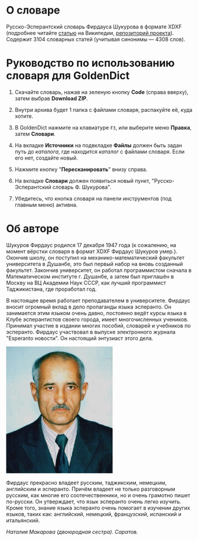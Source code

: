 # О словаре

Русско-Эсперантский словарь Фирдауса Шукурова в формате XDXF (подробнее читайте [статью](https://ru.wikipedia.org/wiki/XDXF) на Википедии, [репозиторий проекта](https://github.com/soshial/xdxf_makedict)). Содержит 3104 словарных статей (учитывая синонимы — 4308 слов).

# Руководство по использованию словаря для GoldenDict

1. Скачайте словарь, нажав на зеленую кнопку **Code** (справа вверху), затем выбрав **Download ZIP**.

2. Внутри архива будет 1 папка с файлами словаря, распакуйте её, куда хотите.

3. В GoldenDict нажмите на клавиатуре `F3`, или выберите меню **Правка**, затем **Словари**.

4. На вкладке **Источники** на подвкладке **Файлы** должен быть задан путь до *каталога*, где находится *каталог* с файлами словаря. Если его нет, создайте новый.

5. Нажмите кнопку "**Пересканировать**" внизу справа.

6. На вкладке **Словари** должен появиться новый пункт, "Русско-Эсперантский словарь Ф. Шукурова".

7. Убедитесь, что кнопка словаря на панели инструментов (под главным меню) активна.

# Об авторе

Шукуров Фирдаус родился 17 декабря 1947 года (к сожалению, на момент вёрстки словаря в формат XDXF Фирдаус Шукуров умер.). Окончив школу, он поступил на механико-математический факультет университета в Душанбе, это был первый набор на вновь созданный факультет. Закончив университет, он работал программистом сначала в Математическом институте г. Душанбе, а затем был приглашён в Москву на ВЦ Академии Наук СССР, как лучший программист Таджикистана, где проработал год.

В настоящее время работает преподавателем в университете. Фирдаус вносит огромный вклад в дело пропаганды языка эсперанто. Он занимается этим языком очень давно, постоянно ведёт курсы языка в Клубе эсперантистов своего города, имеет многочисленных учеников. Принимал участие в издании многих пособий, словарей и учебников по эсперанто. Фирдаус участвовал в выпуске электронного журнала "Esperanto новости". Он настоящий энтузиаст этого дела.

![Фотография Фирдауса Шукурова](image/Shukurov.jpg)

Фирдаус прекрасно владеет русским, таджикским, немецким, английским и эсперанто. Причём владеет не только разговорным русским, как многие его соотечественники, но и очень грамотно пишет по-русски. Он утверждает, что язык эсперанто очень легко изучить. Кроме того, знание языка эсперанто очень помогает в изучении других языков, таких как: английский, немецкий, французский, испанский и итальянский.

*Наталия Макарова (двоюродная сестра). Саратов.*

